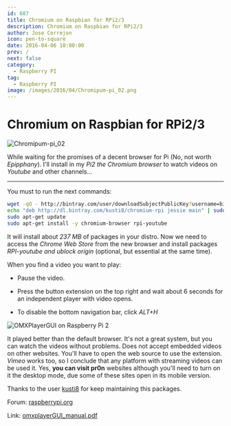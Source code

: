 ```yaml
---
id: 687
title: Chromium on Raspbian for RPi2/3
description: Chromium on Raspbian for RPi2/3
author: Jose Cerrejon
icon: pen-to-square
date: 2016-04-06 10:00:00
prev: /
next: false
category:
  - Raspberry PI
tag:
  - Raspberry PI
image: /images/2016/04/Chromipum-pi_02.png
---
```


# Chromium on Raspbian for RPi2/3

![Chromipum-pi_02](/images/2016/04/Chromipum-pi_02.png)

While waiting for the promises of a decent browser for Pi (No, not worth *Epipphany*). I'll install in my *Pi2 the Chromium browser* to watch videos on *Youtube* and other channels...

- - -
You must to run the next commands:

```bash
wget -qO - http://bintray.com/user/downloadSubjectPublicKey?username=bintray | sudo apt-key add -
echo "deb http://dl.bintray.com/kusti8/chromium-rpi jessie main" | sudo tee -a /etc/apt/sources.list
sudo apt-get update
sudo apt-get install -y chromium-browser rpi-youtube
```

It will install about *237 MB* of packages in your distro. Now we need to access the *Chrome Web Store* from the new browser and install packages  *RPI-youtube and ublock origin* (optional, but essential at the same time).

When you find a video you want to play:

* Pause the video.

* Press the button extension on the top right and wait about 6 seconds for an independent player with video opens.

* To disable the bottom navigation bar, click *ALT+H*

![OMXPlayerGUI on Raspberry Pi 2](/images/2016/04/Chromipum-pi_01.png "OMXPlayerGUI on Raspberry Pi 2")

It played better than the default browser. It's not a great system, but you can watch the videos without problems. Does not accept embedded videos on other websites. You'll have to open the web source to use the extension. *Vimeo* works too, so I conclude that any platform with streaming videos can be used it. Yes, **you can visit pr0n** websites although you'll need to turn on it the desktop mode, due some of these sites open in its mobile version.

Thanks to the user [kusti8](https://www.raspberrypi.org/forums/memberlist.php?mode=viewprofile&u=94090&sid=2db922307a56b5390921c667e5e7d020) for keep maintaining this packages.

Forum: [raspberrypi.org](https://www.raspberrypi.org/forums/viewtopic.php?f=63&t=121195)

Link: [omxplayerGUI_manual.pdf](http://steinerdatenbank.de/software/omxplayerGUI_manual.pdf)
